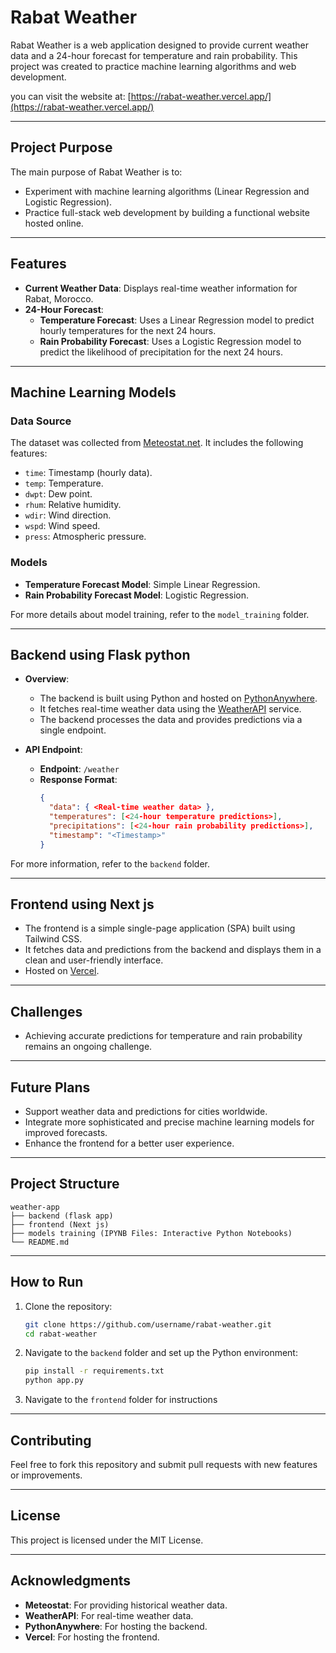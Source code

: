 # Rabat Weather

Rabat Weather is a web application designed to provide current weather data and a 24-hour forecast for temperature and rain probability. This project was created to practice machine learning algorithms and web development.

you can visit the website at: [https://rabat-weather.vercel.app/](https://rabat-weather.vercel.app/)

---

## Project Purpose

The main purpose of Rabat Weather is to:

- Experiment with machine learning algorithms (Linear Regression and Logistic Regression).
- Practice full-stack web development by building a functional website hosted online.

---

## Features

- **Current Weather Data**: Displays real-time weather information for Rabat, Morocco.
- **24-Hour Forecast**:
  - **Temperature Forecast**: Uses a Linear Regression model to predict hourly temperatures for the next 24 hours.
  - **Rain Probability Forecast**: Uses a Logistic Regression model to predict the likelihood of precipitation for the next 24 hours.

---

## Machine Learning Models

### Data Source

The dataset was collected from [Meteostat.net](https://meteostat.net). It includes the following features:

- `time`: Timestamp (hourly data).
- `temp`: Temperature.
- `dwpt`: Dew point.
- `rhum`: Relative humidity.
- `wdir`: Wind direction.
- `wspd`: Wind speed.
- `press`: Atmospheric pressure.

### Models

- **Temperature Forecast Model**: Simple Linear Regression.
- **Rain Probability Forecast Model**: Logistic Regression.

For more details about model training, refer to the `model_training` folder.

---

## Backend using Flask python

- **Overview**:

  - The backend is built using Python and hosted on [PythonAnywhere](https://www.pythonanywhere.com/).
  - It fetches real-time weather data using the [WeatherAPI](https://www.weatherapi.com/) service.
  - The backend processes the data and provides predictions via a single endpoint.

- **API Endpoint**:

  - **Endpoint**: `/weather`
  - **Response Format**:
    ```json
    {
      "data": { <Real-time weather data> },
      "temperatures": [<24-hour temperature predictions>],
      "precipitations": [<24-hour rain probability predictions>],
      "timestamp": "<Timestamp>"
    }
    ```

For more information, refer to the `backend` folder.

---

## Frontend using Next js

- The frontend is a simple single-page application (SPA) built using Tailwind CSS.
- It fetches data and predictions from the backend and displays them in a clean and user-friendly interface.
- Hosted on [Vercel](https://vercel.com/).

---

## Challenges

- Achieving accurate predictions for temperature and rain probability remains an ongoing challenge.

---

## Future Plans

- Support weather data and predictions for cities worldwide.
- Integrate more sophisticated and precise machine learning models for improved forecasts.
- Enhance the frontend for a better user experience.

---

## Project Structure

```
weather-app
├── backend (flask app)
├── frontend (Next js)
├── models training (IPYNB Files: Interactive Python Notebooks)
└── README.md
```

---

## How to Run

1. Clone the repository:

   ```bash
   git clone https://github.com/username/rabat-weather.git
   cd rabat-weather
   ```

2. Navigate to the `backend` folder and set up the Python environment:

   ```bash
   pip install -r requirements.txt
   python app.py
   ```

3. Navigate to the `frontend` folder for instructions

---

## Contributing

Feel free to fork this repository and submit pull requests with new features or improvements.

---

## License

This project is licensed under the MIT License.

---

## Acknowledgments

- **Meteostat**: For providing historical weather data.
- **WeatherAPI**: For real-time weather data.
- **PythonAnywhere**: For hosting the backend.
- **Vercel**: For hosting the frontend.

